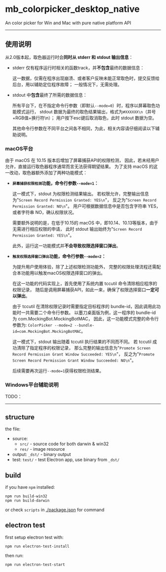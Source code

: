 # mb_colorpicker_desktop_native

An color picker for Win and Mac with pure native platform API

------------
## 使用说明
从2.0版本起，取色器运行时会**同时从 stderr 和 stdout 输出信息**：

* stderr 仅有程序运行时相关的函数track，并**不包含**最终的数据信息：

    这一数据，仅需在程序出现崩溃、或者客户反映未能正常取色时，提交反馈给后台，用以辅助定位程序故障；
    一般情况下，无需处理。

* stdout 中**包含**最终了所需的数据信息：

    所有平台下，在不指定命令行参数（即默认`--mode=0`）时，程序以屏幕取色功能模式运行，
    stdout 数据为最终的取色结果输出，格式为`#XXXXXX\n`（井号+RGB值+换行符\n）；
    用户按下esc键后取消取色，此时 stdout 数据为空。

    其他命令行参数在不同平台之间各不相同，为此，相关内容请仔细阅读以下辅助说明。


### macOS平台
由于 macOS 在 10.15 版本后增加了屏幕捕获API的权限检测，
因此，若未经用户允许，直接运行取色器程序通常而言无法获得期望结果。
为了支持 macOS 的这一改动，取色器额外添加了两种功能模式：

* <strong>`屏幕捕获权限检测`功能，命令行参数`--mode=1`：</strong>

    这一模式下，stdout 为权限检测结果输出。
    若权限允许，完整输出信息为"`Screen Record Permission Granted: YES\n`"，
    反之为"`Screen Record Permission Granted: NO\n`"。
    用户可根据数据信息中是否包含字符串 YES，或者字符串 NO，确认权限状况。

    需要额外说明的是，在低于10.15的 macOS 中，即10.14、10.13等版本，由于无需进行相应权限的申请，
    此时 stdout 输出始终为"`Screen Record Permission Granted: YES\n`"。

    此外，运行这一功能模式并**不会导致权限选择窗口弹出**。

* <strong>`触发权限选择窗口弹出`功能，命令行参数`--mode=2`：</strong>

    为提升用户使用体验，除了上述权限检测功能外，
    完整的权限处理流程还需配合本功能用以触发macOS权限选择窗口的弹出。

    在这一功能的代码实现上，首先使用了系统内置 tccutil 命令清除相应程序的权限记录，
    随后是调用屏幕捕获API，如此一来，确保了权限选择窗口**一定可以弹出**。
    
    由于 tccutil 在清除权限记录时需要指定目标程序的 bundle-id，因此调用此功能时一共需要二个命令行参数。
    以墨刀桌面版为例，这一程序的 bundle-id 为 com.MockingBot.MockingBotMAC，
    因此，这一功能模式完整的命令行参数为: `ColorPicker --mode=2 --bundle-id=com.MockingBot.MockingBotMAC`。
    
    这一模式下，stdout 输出随着 tccutil 执行结果的不同而不同。
    若 tccutil 成功清除了指定程序的权限记录，
    那么完整的输出信息为"`Promote Screen Record Permission Grant Window Succeeded: YES\n`"，
    反之为"`Promote Screen Record Permission Grant Window Succeeded: NO\n`"。
    
    后续需要再次运行`--mode=1`获得权限检测结果。

### Windows平台辅助说明
TODO：

------------
## structure
the file:
- source:
  * `src/` - source code for both darwin & win32 
  * `res/` - image resource
- output: `_dst/` - binary output
- test: `test/` - test Electron app, use binary from `_dst/`


## build
if you have `npm` installed:
```shell script
npm run build-win32
npm run build-darwin
```
or check `scripts` in [./package.json](./package.json) for command


## electron test
first setup electron test with: 
```shell script
npm run electron-test-install
```

then run:
```shell script
npm run electron-test-start
```


